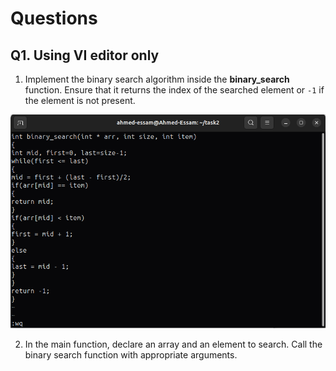 # Questions

## Q1. Using VI editor only

1. Implement the binary search algorithm inside the **binary_search** function.
Ensure that it returns the index of the searched element or `-1` if the element is
not present.

![Q1](<screenshots/Screenshot from 2024-07-06 13-54-12.png>)

2. In the main function, declare an array and an element to search. Call the
binary search function with appropriate arguments.
